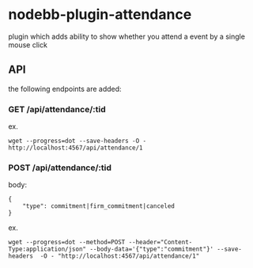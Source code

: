 # nodebb-plugin-attendance
plugin which adds ability to show whether you attend a event by a single mouse click


## API

the following endpoints are added:

### GET /api/attendance/:tid 

ex. 

	wget --progress=dot --save-headers -O - http://localhost:4567/api/attendance/1
	
### POST /api/attendance/:tid

body:

	{
		"type": commitment|firm_commitment|canceled
	}
	

ex.

	wget --progress=dot --method=POST --header="Content-Type:application/json" --body-data='{"type":"commitment"}' --save-headers  -O - "http://localhost:4567/api/attendance/1"